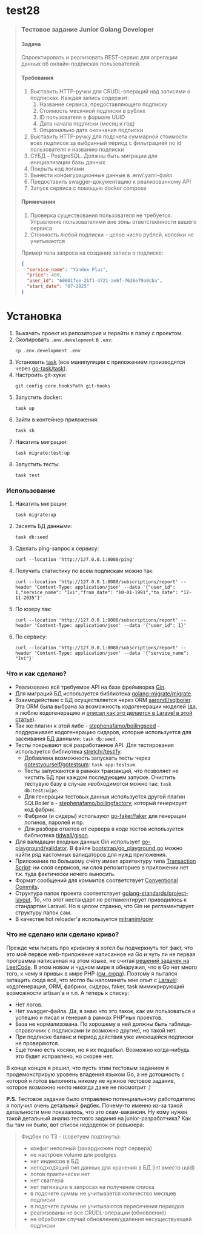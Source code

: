 # test28

> ### Тестовое задание Junior Golang Developer
>
> #### Задача
> Спроектировать и реализовать REST-сервис для агрегации данных об
онлайн-подписках пользователей.
>
> #### Требования
> 1. Выставить HTTP-ручки для CRUDL-операций над записями о подписках. Каждая запись
содержит:
>    1. Название сервиса, предоставляющего подписку
>    1. Стоимость месячной подписки в рублях
>    1. ID пользователя в формате UUID
>    1. Дата начала подписки (месяц и год)
>    1. Опционально дата окончания подписки
> 1. Выставить HTTP-ручку для подсчета суммарной стоимости всех подписок за выбранный
период с фильтрацией по id пользователя и названию подписки
> 1. СУБД – PostgreSQL. Должны быть миграции для инициализации базы данных
> 1. Покрыть код логами
> 1. Вынести конфигурационные данные в .env/.yaml-файл
> 1. Предоставить swagger-документацию к реализованному API
> 1. Запуск сервиса с помощью docker compose
>
> #### Примечания
> 1. Проверка существования пользователя не требуется. Управление пользователями вне
зоны ответственности вашего сервиса
> 1. Стоимость любой подписки – целое число рублей, копейки не учитываются
>
> Пример тела запроса на создание записи о подписке:
> ```json
> {
>   "service_name": "Yandex Plus",
>   "price": 400,
>   "user_id": "60601fee-2bf1-4721-ae6f-7636e79a0cba",
>   "start_date": "07-2025"
> }
> ```

# Установка

1. Выкачать проект из репозитория и перейти в папку с проектом.
1. Скопировать `.env.development` в `.env`:
    ```
    cp .env.development .env
    ```
1. Установить [task](https://taskfile.dev/docs/installation) (все манипуляции с приложением производятся через [go-task/task](https://github.com/go-task/task)).
1. Настроить git-хуки:
    ```
    git config core.hooksPath git-hooks
    ```
1. Запустить docker:
    ```
    task up
    ```
1. Зайти в контейнер приложения:
    ```
    task sh
    ```
1. Накатить миграции:
    ```
    task migrate:test:up
    ```
1. Запустить тесты:
    ```
    task test
    ```

### Использование

1. Накатить миграции:
    ```
    task migrate:up
    ```
1. Засеять БД данными:
    ```
    task db:seed
    ```
1. Сделать ping-запрос к сервису:
    ```
    curl --location 'http://127.0.0.1:8080/ping'
    ```
1. Получить статистику по всем подпискам можно так:
    ```
    curl --location 'http://127.0.0.1:8080/subscriptions/report' --header 'Content-Type: application/json' --data '{"user_id": 1,"service_name": "Ivi","from_date": "10-01-1991","to_date": "12-11-2035"}'
    ```
1. По юзеру так:
    ```
    curl --location 'http://127.0.0.1:8080/subscriptions/report' --header 'Content-Type: application/json' --data '{"user_id": 1}'
    ```
1. По сервису:
    ```
    curl --location 'http://127.0.0.1:8080/subscriptions/report' --header 'Content-Type: application/json' --data '{"service_name": "Ivi"}'
    ```

### Что и как сделано?

* Реализовано всё требуемое API на базе фреймворка [Gin](https://github.com/gin-gonic/gin).
* Для миграций БД используется библиотека [golang-migrate/migrate](https://github.com/golang-migrate/migrate).
* Взаимодействие с БД осуществляется через ORM [aarondl/sqlboiler](https://github.com/aarondl/sqlboiler). Эта ORM была выбрана за возможность кодогенерации моделей (да, я люблю кодогенерацию и [описал как это делается в Laravel в этой  статье](https://habr.com/ru/articles/861584/)).
* Так же плагин к этой либе - [stephenafamo/boilingseed](https://github.com/stephenafamo/boilingseed) - поддерживает кодогенерацию сидеров, которые используется для засеивания БД данными: `task db:seed`.
* Тесты покрывают всё разработанное API. Для тестирования используется библиотека [stretchr/testify](https://github.com/stretchr/testify).
  * Добавлена возможность запускать тесты через [gotestyourself/gotestsum](https://github.com/gotestyourself/gotestsum): `task app:testsum`.
  * Тесты запускаются в рамках транзакций, что позволяет не чистить БД при каждом последующем запуске. Очистить тестувую базу в случае необходимотси можно так: `task db:test:wipe`.
  * Для генерации тестовых данных используется другой плагин SQLBoiler'а - [stephenafamo/boilingfactory](https://github.com/stephenafamo/boilingfactory), который генерирует код фабрик.
  * Фабрики (и сидеры) используют [go-faker/faker](https://github.com/go-faker/faker) для генерации логинов, паролей и пр.
  * Для разбора ответов от сервера в коде тестов используется библиотека [tidwall/gjson](https://github.com/tidwall/gjson).
* Для валидации входных данных Gin использует [go-playground/validator](https://github.com/go-playground/validator). В файле [bootstrap/go_playground.go](/bootstrap/go_playground.go) можно найти ряд кастомных валидаторов для нужд приложения.
* Приложение по большому счёту имеет архитектуру типа [Transaction Script](https://martinfowler.com/eaaCatalog/transactionScript.html): ни слоя сервисов, ни слоя репозиториев в приложении нет т.к. туда фактически нечего выносить.
* Формат сообщений для коммитов соответствует [Conventional Commits](https://www.conventionalcommits.org/en/v1.0.0/).
* Структура папок проекта соответствует [golang-standards/project-layout](https://github.com/golang-standards/project-layout). То, что этот ~~не~~стандарт не регламентирует приводилось к стандартам Laravel. Но в целом странно, что Gin не регламентирует структуру папок сам.
* В качестве hot reloader'а используется [mitranim/gow](https://github.com/mitranim/gow)

### Что не сделано или сделано криво?

Прежде чем писать про кривизну я хотел бы подчеркнуть тот факт, что это моё первое web-приложение написанное на Go и чуть ли не первая программа написанная на этом языке, не считая [решений задачек на LeetCode](https://leetcode.com/u/aleksandr-s-zelenin/). В этом новом и чудном мире я обнаружил, что в Go нет много того, к чему я привык в мире PHP ([см. сюда](https://github.com/zeleniy/test29)). Поэтому я пытался затащить сюда всё, что могло бы напоминать мне опыт с [Laravel](https://laravel.com/): кодогенерация, ORM, фабрики, сидеры, faker, task мимикрирующий возможности artisan'а и т.п. А теперь к списку:

* Нет логов.
* Нет swagger-файла. Да, я знаю что это такое, как им пользоваться и успешно и писал и генерил в рамках PHP'ных проектов.
* База не нормализована. По хорошему в ней должны быть таблица-справочник с подписками (и возможно другие), но такой нет.
* При подписке баланс и период действия уже имеющейся подписки не проверяются.
* Ещё точно есть косяки, но я их подзабыл. Возможно когда-нибудь это будет исправлено, но скорее нет.

В конце концов я решил, что пусть этим тестовым заданием я продемонстрирую уровень владения языком Go, а не дотошность с которой я готов выполнять никому не нужное тестовое задание, которое возможно никто никогда даже не посмотрит :)

**P.S.** Тестовое задание было отправлено потенциальному работодателю я получил очень детальный фидбек. Почему-то именно из-за такой детальности мне показалось, что это скам-вакансия. Ну кому нужен такой детальный анализ тестовго задания на junior-разработчика? Как бы там ни было, вот список недоделок от ревьюера:

> Фидбек по ТЗ - (советуем подтянуть): 
>
> * конфиг неполный (захардкожен порт сервера)
> * не настроен volume для postgres
> * нет индексов в БД
> * неподходящий тип данных для хранения в БД (int вместо uuid)
> * логов практически нет
> * нет сваггера
> * нет пагинации в запросах на получение списка
> * в подсчете суммы не учитывается количество месяцев подписки
> * в подсчете суммы не учитываются пересечения периодов
> * реализованы не все CRUDL-операции (обновление)
> * не обработан случай обновления/удаления несуществующей подписки

